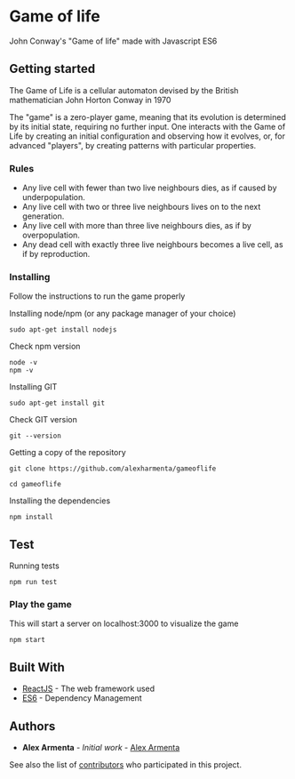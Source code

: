 # Game of life
John Conway's "Game of life" made with Javascript ES6

## Getting started

The Game of Life is a cellular automaton devised by the British mathematician John Horton Conway in 1970

The "game" is a zero-player game, meaning that its evolution is determined by its initial state, requiring no further input. One interacts with the Game of Life by creating an initial configuration and observing how it evolves, or, for advanced "players", by creating patterns with particular properties.

### Rules

* Any live cell with fewer than two live neighbours dies, as if caused by underpopulation.
* Any live cell with two or three live neighbours lives on to the next generation.
* Any live cell with more than three live neighbours dies, as if by overpopulation.
* Any dead cell with exactly three live neighbours becomes a live cell, as if by reproduction.

### Installing

Follow the instructions to run the game properly


Installing node/npm (or any package manager of your choice)

```
sudo apt-get install nodejs
```
Check npm version
```
node -v
npm -v
```

Installing GIT

```
sudo apt-get install git
```
Check GIT version
```
git --version
```

Getting a copy of the repository
```
git clone https://github.com/alexharmenta/gameoflife
```
```
cd gameoflife
```

Installing the dependencies
```
npm install
```

## Test
Running tests
```
npm run test
```

### Play the game
This will start a server on localhost:3000 to visualize the game
```
npm start
```


## Built With

* [ReactJS](https://facebook.github.io/react/) - The web framework used
* [ES6](https://developer.mozilla.org/es/docs/Web/JavaScript/Novedades_en_JavaScript/ECMAScript_6_support_in_Mozilla) - Dependency Management

## Authors

* **Alex Armenta** - *Initial work* - [Alex Armenta](https://github.com/alexharmenta)

See also the list of [contributors](https://github.com/alexharmenta/gameoflife/contributors) who participated in this project.
